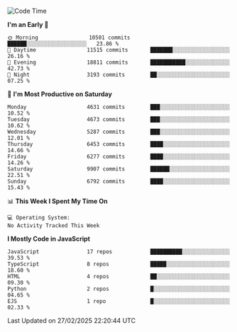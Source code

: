 <!--START_SECTION:waka-->
![Code Time](http://img.shields.io/badge/Code%20Time-3%2C498%20hrs%2059%20mins-blue)

**I'm an Early 🐤** 

```text
🌞 Morning                10501 commits       ██████░░░░░░░░░░░░░░░░░░░   23.86 % 
🌆 Daytime                11515 commits       ███████░░░░░░░░░░░░░░░░░░   26.16 % 
🌃 Evening                18811 commits       ███████████░░░░░░░░░░░░░░   42.73 % 
🌙 Night                  3193 commits        ██░░░░░░░░░░░░░░░░░░░░░░░   07.25 % 
```
📅 **I'm Most Productive on Saturday** 

```text
Monday                   4631 commits        ███░░░░░░░░░░░░░░░░░░░░░░   10.52 % 
Tuesday                  4673 commits        ███░░░░░░░░░░░░░░░░░░░░░░   10.62 % 
Wednesday                5287 commits        ███░░░░░░░░░░░░░░░░░░░░░░   12.01 % 
Thursday                 6453 commits        ████░░░░░░░░░░░░░░░░░░░░░   14.66 % 
Friday                   6277 commits        ████░░░░░░░░░░░░░░░░░░░░░   14.26 % 
Saturday                 9907 commits        ██████░░░░░░░░░░░░░░░░░░░   22.51 % 
Sunday                   6792 commits        ████░░░░░░░░░░░░░░░░░░░░░   15.43 % 
```


📊 **This Week I Spent My Time On** 

```text
💻 Operating System: 
No Activity Tracked This Week
```

**I Mostly Code in JavaScript** 

```text
JavaScript               17 repos            ██████████░░░░░░░░░░░░░░░   39.53 % 
TypeScript               8 repos             █████░░░░░░░░░░░░░░░░░░░░   18.60 % 
HTML                     4 repos             ██░░░░░░░░░░░░░░░░░░░░░░░   09.30 % 
Python                   2 repos             █░░░░░░░░░░░░░░░░░░░░░░░░   04.65 % 
EJS                      1 repo              █░░░░░░░░░░░░░░░░░░░░░░░░   02.33 % 
```




 Last Updated on 27/02/2025 22:20:44 UTC
<!--END_SECTION:waka-->

<!--
**likaiqiang/likaiqiang** is a ✨ _special_ ✨ repository because its `README.md` (this file) appears on your GitHub profile.

Here are some ideas to get you started:

- 🔭 I’m currently working on ...
- 🌱 I’m currently learning ...
- 👯 I’m looking to collaborate on ...
- 🤔 I’m looking for help with ...
- 💬 Ask me about ...
- 📫 How to reach me: ...
- 😄 Pronouns: ...
- ⚡ Fun fact: ...
-->
